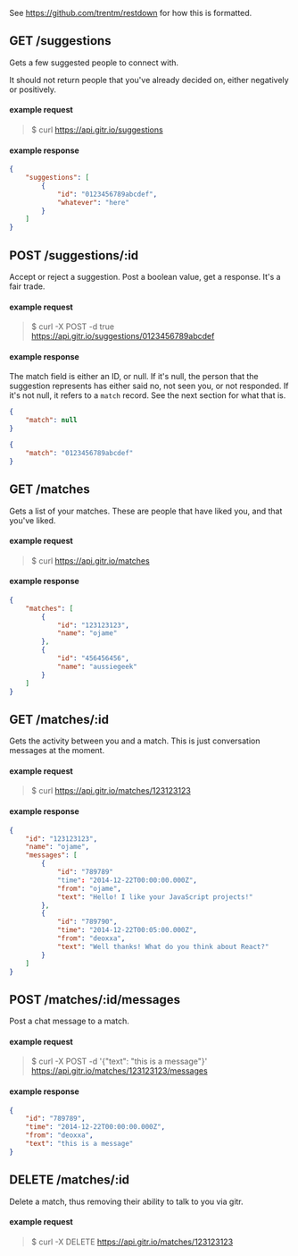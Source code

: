 See https://github.com/trentm/restdown for how this is formatted.

## GET /suggestions

Gets a few suggested people to connect with.

It should not return people that you've already decided on, either negatively
or positively.

#### example request

> $ curl https://api.gitr.io/suggestions

#### example response

```json
{
	"suggestions": [
		{
			"id": "0123456789abcdef",
			"whatever": "here"
		}
	]
}
```

## POST /suggestions/:id

Accept or reject a suggestion. Post a boolean value, get a response. It's a fair
trade.

#### example request

> $ curl -X POST -d true https://api.gitr.io/suggestions/0123456789abcdef

#### example response

The match field is either an ID, or null. If it's null, the person that the
suggestion represents has either said no, not seen you, or not responded. If
it's not null, it refers to a `match` record. See the next section for what that
is.

```json
{
	"match": null
}
```

```json
{
	"match": "0123456789abcdef"
}
```

## GET /matches

Gets a list of your matches. These are people that have liked you, and that
you've liked.

#### example request

> $ curl https://api.gitr.io/matches

#### example response

```json
{
	"matches": [
		{
			"id": "123123123",
			"name": "ojame"
		},
		{
			"id": "456456456",
			"name": "aussiegeek"
		}
	]
}
```

## GET /matches/:id

Gets the activity between you and a match. This is just conversation messages at
the moment.

#### example request

> $ curl https://api.gitr.io/matches/123123123

#### example response

```json
{
	"id": "123123123",
	"name": "ojame",
	"messages": [
		{
			"id": "789789"
			"time": "2014-12-22T00:00:00.000Z",
			"from": "ojame",
			"text": "Hello! I like your JavaScript projects!"
		},
		{
			"id": "789790",
			"time": "2014-12-22T00:05:00.000Z",
			"from": "deoxxa",
			"text": "Well thanks! What do you think about React?"
		}
	]
}
```

## POST /matches/:id/messages

Post a chat message to a match.

#### example request

> $ curl -X POST -d '{"text": "this is a message"}' \
>   https://api.gitr.io/matches/123123123/messages

#### example response

```json
{
	"id": "789789",
	"time": "2014-12-22T00:00:00.000Z",
	"from": "deoxxa",
	"text": "this is a message"
}
```

## DELETE /matches/:id

Delete a match, thus removing their ability to talk to you via gitr.

#### example request

> $ curl -X DELETE https://api.gitr.io/matches/123123123
